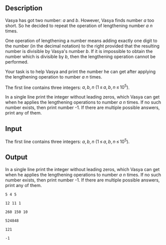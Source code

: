 ## Description

<div><p>Vasya has got two number: <span class="tex-span"><i>a</i></span> and <span class="tex-span"><i>b</i></span>. However, Vasya finds number <span class="tex-span"><i>a</i></span> too short. So he decided to repeat the operation of lengthening number <span class="tex-span"><i>a</i></span> <span class="tex-span"><i>n</i></span> times.</p><p>One operation of lengthening a number means adding exactly one digit to the number (in the decimal notation) to the right provided that the resulting number is divisible by Vasya's number <span class="tex-span"><i>b</i></span>. If it is impossible to obtain the number which is divisible by <span class="tex-span"><i>b</i></span>, then the lengthening operation cannot be performed.</p><p>Your task is to help Vasya and print the number he can get after applying the lengthening operation to number <span class="tex-span"><i>a</i> <i>n</i></span> times.</p></div><div class="input-specification"><p>The first line contains three integers: <span class="tex-span"><i>a</i>, <i>b</i>, <i>n</i> (1 ≤ <i>a</i>, <i>b</i>, <i>n</i> ≤ 10<sup class="upper-index">5</sup>)</span>.</p></div><div class="output-specification"><p>In a single line print the integer without leading zeros, which Vasya can get when he applies the lengthening operations to number <span class="tex-span"><i>a</i> <i>n</i></span> times. If no such number exists, then print number -1. If there are multiple possible answers, print any of them.</p></div>

## Input

<p>The first line contains three integers: <span class="tex-span"><i>a</i>, <i>b</i>, <i>n</i> (1 ≤ <i>a</i>, <i>b</i>, <i>n</i> ≤ 10<sup class="upper-index">5</sup>)</span>.</p>

## Output

<p>In a single line print the integer without leading zeros, which Vasya can get when he applies the lengthening operations to number <span class="tex-span"><i>a</i> <i>n</i></span> times. If no such number exists, then print number -1. If there are multiple possible answers, print any of them.</p>





```input1
5 4 5

```




```input2
12 11 1

```




```input3
260 150 10

```




```output1
524848

```




```output2
121

```




```output3
-1

```


